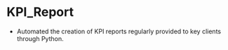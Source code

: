 # KPI_Report
- Automated the creation of KPI reports regularly provided to key clients through Python.
